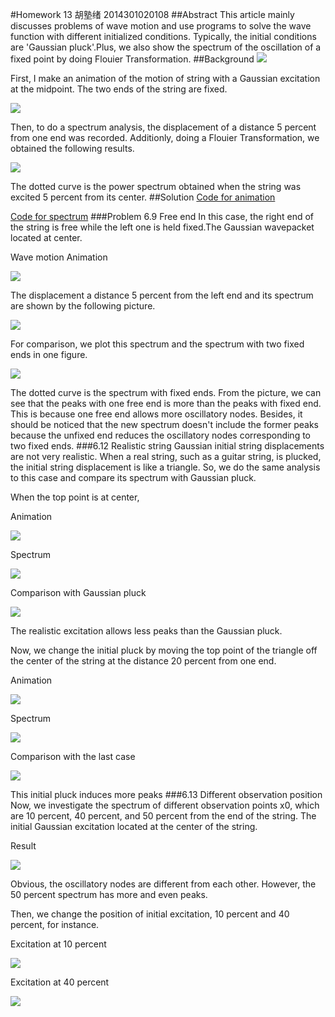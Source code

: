 #Homework 13 胡塾绪 2014301020108
##Abstract
This article mainly discusses problems of wave motion and use programs to solve the wave function with different initialized conditions. Typically, the initial conditions are 'Gaussian pluck'.Plus, we also show the spectrum of the oscillation of a fixed point by doing Flouier Transformation.
##Background
![](https://github.com/earthhero2016/compuational_physics_N2014301020108/blob/master/Ex-13/2016-12-17_225448.png)

First, I make an animation of the motion of string with a Gaussian excitation at the midpoint. The two ends of the string are fixed.

![](https://github.com/earthhero2016/compuational_physics_N2014301020108/blob/master/Ex-13/GIF.gif)

Then, to do a spectrum analysis, the displacement of a distance 5 percent from one end was recorded. Additionly, doing a Flouier Transformation, we obtained the following results.

![](https://github.com/earthhero2016/compuational_physics_N2014301020108/blob/master/Ex-13/Gauss.png) 

The dotted curve is the power spectrum obtained when the string was excited 5 percent from its center.
##Solution
[Code for animation](https://github.com/earthhero2016/compuational_physics_N2014301020108/blob/master/Ex-13/6.0.py)

[Code for spectrum](https://github.com/earthhero2016/compuational_physics_N2014301020108/blob/master/Ex-13/6.1.py)
###Problem 6.9 Free end
In this case, the right end of the string is free while the left one is held fixed.The Gaussian wavepacket located at center.

Wave motion Animation

![](https://github.com/earthhero2016/compuational_physics_N2014301020108/blob/master/Ex-13/Gauss%20free.gif)

The displacement a distance 5 percent from the left end and its spectrum are shown by the following picture.

![](https://github.com/earthhero2016/compuational_physics_N2014301020108/blob/master/Ex-13/Gauss%20free%20end.png)

For comparison, we plot this spectrum and the spectrum with two fixed ends in one figure.

![](https://github.com/earthhero2016/compuational_physics_N2014301020108/blob/master/Ex-13/comparison.png)

The dotted curve is the spectrum with fixed ends. From the picture, we can see that the peaks with one free end is more than the peaks with fixed end. This is because one free end allows more oscillatory nodes. Besides, it should be noticed that the new spectrum doesn't include the former peaks because the unfixed end reduces the oscillatory nodes corresponding to two fixed ends.
###6.12 Realistic string
Gaussian initial string displacements are not very realistic. When a real string, such as a guitar string, is plucked, the initial string displacement is like a triangle. So, we do the same analysis to this case and compare its spectrum with Gaussian pluck.

When the top point is at center,

Animation

![](https://github.com/earthhero2016/compuational_physics_N2014301020108/blob/master/Ex-13/tri.gif)

Spectrum

![](https://github.com/earthhero2016/compuational_physics_N2014301020108/blob/master/Ex-13/tri.png)

Comparison with Gaussian pluck

![](https://github.com/earthhero2016/compuational_physics_N2014301020108/blob/master/Ex-13/comparison%20tri%20gauss.png)

The realistic excitation allows less peaks than the Gaussian pluck.

Now, we change the initial pluck by moving the top point of the triangle off the center of the string at the distance 20 percent from one end.

Animation

![](https://github.com/earthhero2016/compuational_physics_N2014301020108/blob/master/Ex-13/tri%202%20001.gif)

Spectrum

![](https://github.com/earthhero2016/compuational_physics_N2014301020108/blob/master/Ex-13/tri2.png)

Comparison with the last case

![](https://github.com/earthhero2016/compuational_physics_N2014301020108/blob/master/Ex-13/comparison%203.png)

This initial pluck induces more peaks
###6.13 Different observation position
Now, we investigate the spectrum of different observation points x0, which are 10 percent, 40 percent, and 50 percent from the end of the string. The initial Gaussian excitation located at the center of the string.

Result

![](https://github.com/earthhero2016/compuational_physics_N2014301020108/blob/master/Ex-13/50.png)

Obvious, the oscillatory nodes are different from each other. However, the 50 percent spectrum has more and even peaks.

Then, we change the position of initial excitation, 10 percent and 40 percent, for instance.

Excitation at 10 percent

![](https://github.com/earthhero2016/compuational_physics_N2014301020108/blob/master/Ex-13/10.png)

Excitation at 40 percent

![](https://github.com/earthhero2016/compuational_physics_N2014301020108/blob/master/Ex-13/40.png)
